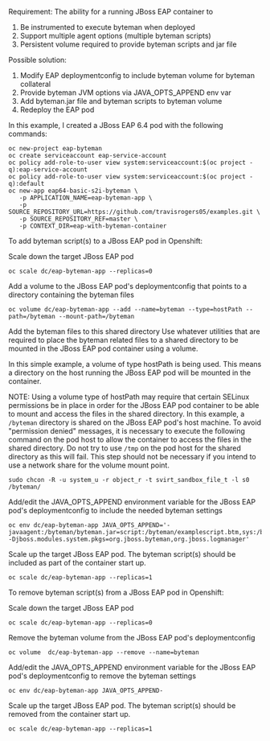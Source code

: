 Requirement: The ability for a running JBoss EAP container to
1) Be instrumented to execute byteman when deployed
2) Support multiple agent options (multiple byteman scripts)
3) Persistent volume required to provide byteman scripts and jar file


Possible solution:

1) Modify EAP deploymentconfig to include byteman volume for byteman collateral
2) Provide byteman JVM options via JAVA_OPTS_APPEND env var
3) Add byteman.jar file and byteman scripts to byteman volume
4) Redeploy the EAP pod


In this example, I created a JBoss EAP 6.4 pod with the following commands:
~~~
oc new-project eap-byteman
oc create serviceaccount eap-service-account
oc policy add-role-to-user view system:serviceaccount:$(oc project -q):eap-service-account
oc policy add-role-to-user view system:serviceaccount:$(oc project -q):default
oc new-app eap64-basic-s2i-byteman \
   -p APPLICATION_NAME=eap-byteman-app \
   -p SOURCE_REPOSITORY_URL=https://github.com/travisrogers05/examples.git \
   -p SOURCE_REPOSITORY_REF=master \
   -p CONTEXT_DIR=eap-with-byteman-container
~~~


To add byteman script(s) to a JBoss EAP pod in Openshift:

Scale down the target JBoss EAP pod
~~~
oc scale dc/eap-byteman-app --replicas=0
~~~

Add a volume to the JBoss EAP pod's deploymentconfig that points to a directory containing the byteman files
~~~
oc volume dc/eap-byteman-app --add --name=byteman --type=hostPath --path=/byteman --mount-path=/byteman
~~~

Add the byteman files to this shared directory
Use whatever utilities that are required to place the byteman related files to a shared directory to be mounted in the JBoss EAP pod container using a volume.

In this simple example, a volume of type hostPath is being used.  This means a directory on the host running the JBoss EAP pod will be mounted in the container.

NOTE: Using a volume type of hostPath may require that certain SELinux permissions be in place in order for the JBoss EAP pod container to be able to mount and access the files in the shared directory.  In this example, a `/byteman` directory is shared on the JBoss EAP pod's host machine.  To avoid "permission denied" messages, it is necessary to execute the following command on the pod host to allow the container to access the files in the shared directory.  Do not try to use `/tmp` on the pod host for the shared directory as this will fail.  This step should not be necessary if you intend to use a network share for the volume mount point.
~~~
sudo chcon -R -u system_u -r object_r -t svirt_sandbox_file_t -l s0 /byteman/
~~~

Add/edit the JAVA_OPTS_APPEND environment variable for the JBoss EAP pod's deploymentconfig to include the needed byteman settings
~~~
oc env dc/eap-byteman-app JAVA_OPTS_APPEND='-javaagent:/byteman/byteman.jar=script:/byteman/examplescript.btm,sys:/byteman/byteman.jar -Djboss.modules.system.pkgs=org.jboss.byteman,org.jboss.logmanager'
~~~

Scale up the target JBoss EAP pod.  The byteman script(s) should be included as part of the container start up.
~~~
oc scale dc/eap-byteman-app --replicas=1
~~~


To remove byteman script(s) from a JBoss EAP pod in Openshift:

Scale down the target JBoss EAP pod
~~~
oc scale dc/eap-byteman-app --replicas=0
~~~

Remove the byteman volume from the JBoss EAP pod's deploymentconfig
~~~
oc volume  dc/eap-byteman-app --remove --name=byteman
~~~

Add/edit the JAVA_OPTS_APPEND environment variable for the JBoss EAP pod's deploymentconfig to remove the byteman settings
~~~
oc env dc/eap-byteman-app JAVA_OPTS_APPEND-
~~~

Scale up the target JBoss EAP pod.  The byteman script(s) should be removed from the container start up.
~~~
oc scale dc/eap-byteman-app --replicas=1
~~~



